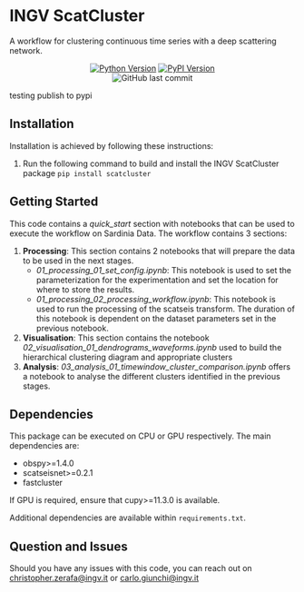 # INGV ScatCluster
A workflow for clustering continuous time series with a deep scattering network.

<div align=center>

<!-- <img src=docs/source/_static/logo_scatseisnet.png width=250px/> -->

[![Python Version](https://img.shields.io/pypi/pyversions/scatcluster)](https://pypi.org/project/INGV/scatcluster/)
[![PyPI Version](https://img.shields.io/pypi/v/scatcluster.svg)](https://pypi.org/project/scatcluster/)\
![GitHub last commit](https://img.shields.io/github/last-commit/INGV/scatcluster)

</div>

testing publish to pypi

## Installation
Installation is achieved by following these instructions:

1. Run the following command to build and install the INGV ScatCluster package `pip install scatcluster`

## Getting Started
This code contains a *quick_start* section with notebooks that can be used to execute the workflow on Sardinia Data. The workflow contains 3 sections:
1. **Processing**: This section contains 2 notebooks that will prepare the data to be used in the next stages. 
    - *01_processing_01_set_config.ipynb*: This notebook is used to set the parameterization for the experimentation and set the location for where to store the results.
    - *01_processing_02_processing_workflow.ipynb*: This notebook is used to run the processing of the scatseis transform. The duration of this notebook is dependent on the dataset parameters set in the previous notebook.
2. **Visualisation**: This section contains the notebook *02_visualisation_01_dendrograms_waveforms.ipynb* used to build the hierarchical clustering diagram and appropriate clusters
3. **Analysis**: *03_analysis_01_timewindow_cluster_comparison.ipynb* offers a notebook to analyse the different clusters identified in the previous stages.

## Dependencies
This package can be executed on CPU or GPU respectively. The main dependencies are:
- obspy>=1.4.0
- scatseisnet>=0.2.1
- fastcluster

If GPU is required, ensure that cupy>=11.3.0 is available.

Additional dependencies are available within `requirements.txt`.

## Question and Issues
Should you have any issues with this code, you can reach out on christopher.zerafa@ingv.it or carlo.giunchi@ingv.it
